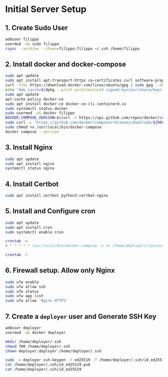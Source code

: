 # Initial Server Setup

## 1. Create Sudo User

```bash
adduser filippo
usermod -aG sudo filippo
rsync --archive --chown=filippo:filippo ~/.ssh /home/filippo
```

## 2. Install docker and docker-compose

```bash
sudo apt update
sudo apt install apt-transport-https ca-certificates curl software-properties-common
curl -fsSL https://download.docker.com/linux/ubuntu/gpg | sudo gpg --dearmor -o /usr/share/keyrings/docker-archive-keyring.gpg
echo "deb [arch=$(dpkg --print-architecture) signed-by=/usr/share/keyrings/docker-archive-keyring.gpg] https://download.docker.com/linux/ubuntu $(lsb_release -cs) stable" | sudo tee /etc/apt/sources.list.d/docker.list > /dev/null
sudo apt update
apt-cache policy docker-ce
sudo apt install docker-ce docker-ce-cli containerd.io
sudo systemctl status docker
sudo usermod -aG docker filippo
DOCKER_COMPOSE_VERSION=$(curl -s https://api.github.com/repos/docker/compose/releases/latest | grep -Po '"tag_name": "\K[0-9.]+')
sudo curl -L "https://github.com/docker/compose/releases/download/${DOCKER_COMPOSE_VERSION}/docker-compose-$(uname -s)-$(uname -m)" -o /usr/local/bin/docker-compose
sudo chmod +x /usr/local/bin/docker-compose
docker compose --version
```

## 3. Install Nginx

```bash
sudo apt update
sudo apt install nginx
systemctl status nginx
```

## 4. Install Certbot

```bash
sudo apt install certbot python3-certbot-nginx
```

## 5. Install and Configure cron

```bash
sudo apt update
sudo apt install cron
sudo systemctl enable cron

crontab -e
# * * * * * /usr/local/bin/docker-compose -v >> /home/deployer/cron/out.log 2>&1

crontab -l
```

## 6. Firewall setup. Allow only Nginx

```bash
sudo ufw enable
sudo ufw allow ssh
sudo ufw status
sudo ufw app list
sudo ufw allow 'Nginx HTTPS'
```

## 7. Create a `deployer` user and Generate SSH Key

```bash
adduser deployer
usermod -aG docker deployer

mkdir /home/deployer/.ssh
chmod 700 /home/deployer/.ssh
chown deployer:deployer /home/deployer/.ssh

sudo -u deployer ssh-keygen -t ed25519 -f /home/deployer/.ssh/id_ed25519 -N ""
cat /home/deployer/.ssh/id_ed25519.pub
cat /home/deployer/.ssh/id_ed25519
```